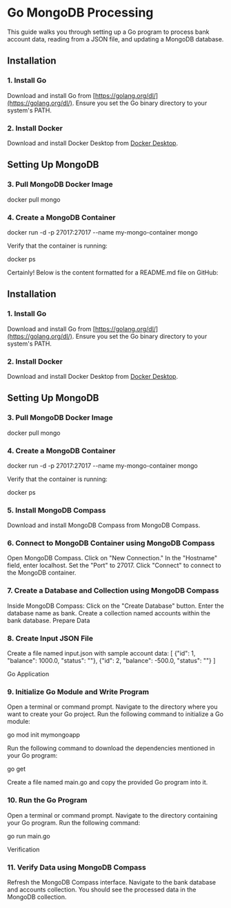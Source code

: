 # Go MongoDB Processing

This guide walks you through setting up a Go program to process bank account data, 
reading from a JSON file, and updating a MongoDB database.

## Installation

### 1. Install Go

Download and install Go from [https://golang.org/dl/](https://golang.org/dl/). 
Ensure you set the Go binary directory to your system's PATH.

### 2. Install Docker

Download and install Docker Desktop from [Docker Desktop](https://www.docker.com/products/docker-desktop).

## Setting Up MongoDB

### 3. Pull MongoDB Docker Image

docker pull mongo

### 4. Create a MongoDB Container

docker run -d -p 27017:27017 --name my-mongo-container mongo

Verify that the container is running:

docker ps

Certainly! Below is the content formatted for a README.md file on GitHub:

## Installation

### 1. Install Go

Download and install Go from [https://golang.org/dl/](https://golang.org/dl/). Ensure you set the Go binary directory to your system's PATH.

### 2. Install Docker

Download and install Docker Desktop from [Docker Desktop](https://www.docker.com/products/docker-desktop).

## Setting Up MongoDB

### 3. Pull MongoDB Docker Image

docker pull mongo

### 4. Create a MongoDB Container

docker run -d -p 27017:27017 --name my-mongo-container mongo

Verify that the container is running:

docker ps

### 5. Install MongoDB Compass

Download and install MongoDB Compass from MongoDB Compass.

### 6. Connect to MongoDB Container using MongoDB Compass
Open MongoDB Compass.
Click on "New Connection."
In the "Hostname" field, enter localhost.
Set the "Port" to 27017.
Click "Connect" to connect to the MongoDB container.

### 7. Create a Database and Collection using MongoDB Compass
Inside MongoDB Compass:
Click on the "Create Database" button.
Enter the database name as bank.
Create a collection named accounts within the bank database.
Prepare Data

### 8. Create Input JSON File
Create a file named input.json with sample account data:
[
  {"id": 1, "balance": 1000.0, "status": ""},
  {"id": 2, "balance": -500.0, "status": ""}
]

Go Application

### 9. Initialize Go Module and Write Program

Open a terminal or command prompt.
Navigate to the directory where you want to create your Go project.
Run the following command to initialize a Go module:

go mod init mymongoapp

Run the following command to download the dependencies mentioned in your Go program:

go get

Create a file named main.go and copy the provided Go program into it.

### 10. Run the Go Program
Open a terminal or command prompt.
Navigate to the directory containing your Go program.
Run the following command:

go run main.go

Verification
### 11. Verify Data using MongoDB Compass

Refresh the MongoDB Compass interface.
Navigate to the bank database and accounts collection.
You should see the processed data in the MongoDB collection.
